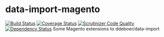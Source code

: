 data-import-magento
===================

[![Build Status](https://travis-ci.org/WeareJH/data-import-magento.svg?branch=master)](https://travis-ci.org/WeareJH/data-import-magento)
[![Coverage Status](https://coveralls.io/repos/WeareJH/data-import-magento/badge.png)](https://coveralls.io/r/WeareJH/data-import-magento)
[![Scrutinizer Code Quality](https://scrutinizer-ci.com/g/WeareJH/data-import-magento/badges/quality-score.png?b=master)](https://scrutinizer-ci.com/g/WeareJH/data-import-magento/?branch=master)
[![Dependency Status](https://www.versioneye.com/user/projects/5371d4fc14c158f2b600000d/badge.png)](https://www.versioneye.com/user/projects/5371d4fc14c158f2b600000d)
Some Magento extensions to ddeboer/data-import

